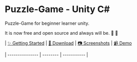 # Puzzle-Game - Unity C#
 Puzzle-Game for beginner learner unity.
 
It is now free and open source and always will be. :clap: :tada:

| [:sparkles: Getting Started](#getting-started) | [:rocket: Download](#download) | [:camera: Screenshots](#screenshots) | [:video_camera: Demo](#Demo)

| --------------- | -------- | ----------- |
